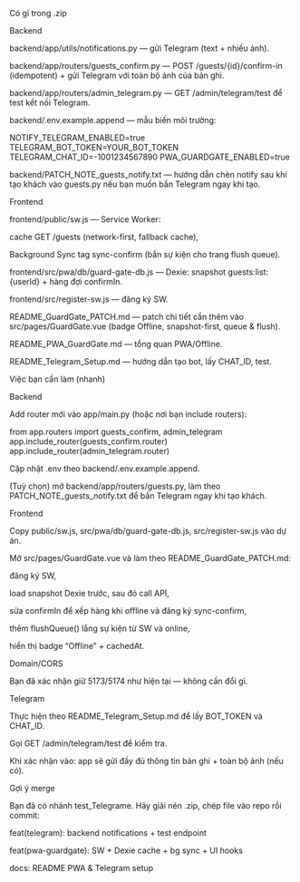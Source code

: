 Có gì trong .zip

Backend

backend/app/utils/notifications.py — gửi Telegram (text + nhiều ảnh).

backend/app/routers/guests_confirm.py — POST /guests/{id}/confirm-in (idempotent) + gửi Telegram với toàn bộ ảnh của bản ghi.

backend/app/routers/admin_telegram.py — GET /admin/telegram/test để test kết nối Telegram.

backend/.env.example.append — mẫu biến môi trường:

NOTIFY_TELEGRAM_ENABLED=true
TELEGRAM_BOT_TOKEN=YOUR_BOT_TOKEN
TELEGRAM_CHAT_ID=-1001234567890
PWA_GUARDGATE_ENABLED=true


backend/PATCH_NOTE_guests_notify.txt — hướng dẫn chèn notify sau khi tạo khách vào guests.py nếu bạn muốn bắn Telegram ngay khi tạo.

Frontend

frontend/public/sw.js — Service Worker:

cache GET /guests (network-first, fallback cache),

Background Sync tag sync-confirm (bắn sự kiện cho trang flush queue).

frontend/src/pwa/db/guard-gate-db.js — Dexie: snapshot guests:list:{userId} + hàng đợi confirmIn.

frontend/src/register-sw.js — đăng ký SW.

README_GuardGate_PATCH.md — patch chi tiết cần thêm vào src/pages/GuardGate.vue (badge Offline, snapshot-first, queue & flush).

README_PWA_GuardGate.md — tổng quan PWA/Offline.

README_Telegram_Setup.md — hướng dẫn tạo bot, lấy CHAT_ID, test.

Việc bạn cần làm (nhanh)

Backend

Add router mới vào app/main.py (hoặc nơi bạn include routers):

from app.routers import guests_confirm, admin_telegram
app.include_router(guests_confirm.router)
app.include_router(admin_telegram.router)


Cập nhật .env theo backend/.env.example.append.

(Tuỳ chọn) mở backend/app/routers/guests.py, làm theo PATCH_NOTE_guests_notify.txt để bắn Telegram ngay khi tạo khách.

Frontend

Copy public/sw.js, src/pwa/db/guard-gate-db.js, src/register-sw.js vào dự án.

Mở src/pages/GuardGate.vue và làm theo README_GuardGate_PATCH.md:

đăng ký SW,

load snapshot Dexie trước, sau đó call API,

sửa confirmIn để xếp hàng khi offline và đăng ký sync-confirm,

thêm flushQueue() lắng sự kiện từ SW và online,

hiển thị badge “Offline” + cachedAt.

Domain/CORS

Bạn đã xác nhận giữ 5173/5174 như hiện tại — không cần đổi gì.

Telegram

Thực hiện theo README_Telegram_Setup.md để lấy BOT_TOKEN và CHAT_ID.

Gọi GET /admin/telegram/test để kiểm tra.

Khi xác nhận vào: app sẽ gửi đầy đủ thông tin bản ghi + toàn bộ ảnh (nếu có).

Gợi ý merge

Bạn đã có nhánh test_Telegrame. Hãy giải nén .zip, chép file vào repo rồi commit:

feat(telegram): backend notifications + test endpoint

feat(pwa-guardgate): SW + Dexie cache + bg sync + UI hooks

docs: README PWA & Telegram setup